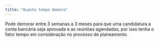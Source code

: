 ```yaml
---
title: "Quanto tempo demora"
---
```


Pode demorar entre 3 semanas a 3 meses para que uma candidatura a conta bancária seja aprovada e as reuniões agendadas, por isso tenha o fator tempo em consideração no processo de planeamento. 